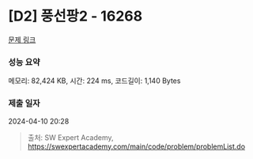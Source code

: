 # [D2] 풍선팡2 - 16268 

[문제 링크](https://swexpertacademy.com/main/code/problem/problemDetail.do?contestProbId=AYYlGU56XOkDFARc) 

### 성능 요약

메모리: 82,424 KB, 시간: 224 ms, 코드길이: 1,140 Bytes

### 제출 일자

2024-04-10 20:28



> 출처: SW Expert Academy, https://swexpertacademy.com/main/code/problem/problemList.do